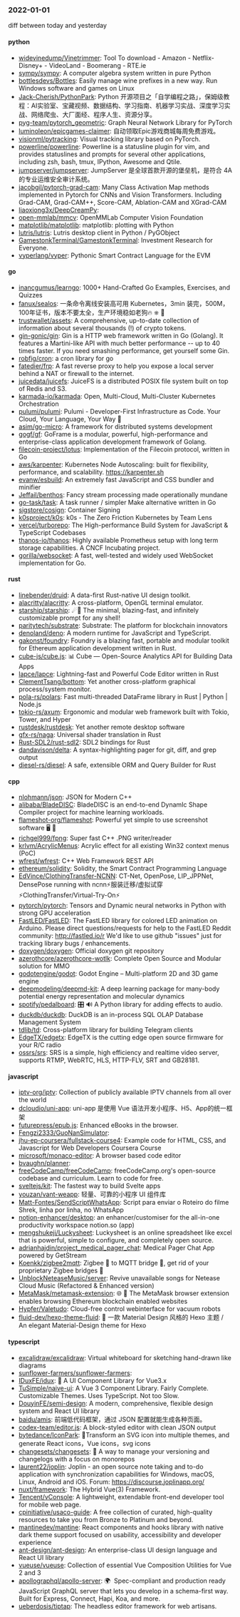 ### 2022-01-01
diff between today and yesterday

#### python
* [widevinedump/Vinetrimmer](https://github.com/widevinedump/Vinetrimmer): Tool To download - Amazon - Netflix- Disney+ - VideoLand - Boomerang - RTE.ie
* [sympy/sympy](https://github.com/sympy/sympy): A computer algebra system written in pure Python
* [bottlesdevs/Bottles](https://github.com/bottlesdevs/Bottles): Easily manage wine prefixes in a new way. Run Windows software and games on Linux
* [Jack-Cherish/PythonPark](https://github.com/Jack-Cherish/PythonPark): Python 开源项目之「自学编程之路」，保姆级教程：AI实验室、宝藏视频、数据结构、学习指南、机器学习实战、深度学习实战、网络爬虫、大厂面经、程序人生、资源分享。
* [pyg-team/pytorch_geometric](https://github.com/pyg-team/pytorch_geometric): Graph Neural Network Library for PyTorch
* [luminoleon/epicgames-claimer](https://github.com/luminoleon/epicgames-claimer): 自动领取Epic游戏商城每周免费游戏。
* [visionml/pytracking](https://github.com/visionml/pytracking): Visual tracking library based on PyTorch.
* [powerline/powerline](https://github.com/powerline/powerline): Powerline is a statusline plugin for vim, and provides statuslines and prompts for several other applications, including zsh, bash, tmux, IPython, Awesome and Qtile.
* [jumpserver/jumpserver](https://github.com/jumpserver/jumpserver): JumpServer 是全球首款开源的堡垒机，是符合 4A 的专业运维安全审计系统。
* [jacobgil/pytorch-grad-cam](https://github.com/jacobgil/pytorch-grad-cam): Many Class Activation Map methods implemented in Pytorch for CNNs and Vision Transformers. Including Grad-CAM, Grad-CAM++, Score-CAM, Ablation-CAM and XGrad-CAM
* [liaoxiong3x/DeepCreamPy](https://github.com/liaoxiong3x/DeepCreamPy): 
* [open-mmlab/mmcv](https://github.com/open-mmlab/mmcv): OpenMMLab Computer Vision Foundation
* [matplotlib/matplotlib](https://github.com/matplotlib/matplotlib): matplotlib: plotting with Python
* [lutris/lutris](https://github.com/lutris/lutris): Lutris desktop client in Python / PyGObject
* [GamestonkTerminal/GamestonkTerminal](https://github.com/GamestonkTerminal/GamestonkTerminal): Investment Research for Everyone.
* [vyperlang/vyper](https://github.com/vyperlang/vyper): Pythonic Smart Contract Language for the EVM

#### go
* [inancgumus/learngo](https://github.com/inancgumus/learngo): 1000+ Hand-Crafted Go Examples, Exercises, and Quizzes
* [fanux/sealos](https://github.com/fanux/sealos): 一条命令离线安装高可用 Kubernetes，3min 装完，500M，100年证书，版本不要太全，生产环境稳如老狗🔥 ⎈ 🐳
* [trustwallet/assets](https://github.com/trustwallet/assets): A comprehensive, up-to-date collection of information about several thousands (!) of crypto tokens.
* [gin-gonic/gin](https://github.com/gin-gonic/gin): Gin is a HTTP web framework written in Go (Golang). It features a Martini-like API with much better performance -- up to 40 times faster. If you need smashing performance, get yourself some Gin.
* [robfig/cron](https://github.com/robfig/cron): a cron library for go
* [fatedier/frp](https://github.com/fatedier/frp): A fast reverse proxy to help you expose a local server behind a NAT or firewall to the internet.
* [juicedata/juicefs](https://github.com/juicedata/juicefs): JuiceFS is a distributed POSIX file system built on top of Redis and S3.
* [karmada-io/karmada](https://github.com/karmada-io/karmada): Open, Multi-Cloud, Multi-Cluster Kubernetes Orchestration
* [pulumi/pulumi](https://github.com/pulumi/pulumi): Pulumi - Developer-First Infrastructure as Code. Your Cloud, Your Language, Your Way 🚀
* [asim/go-micro](https://github.com/asim/go-micro): A framework for distributed systems development
* [gogf/gf](https://github.com/gogf/gf): GoFrame is a modular, powerful, high-performance and enterprise-class application development framework of Golang.
* [filecoin-project/lotus](https://github.com/filecoin-project/lotus): Implementation of the Filecoin protocol, written in Go
* [aws/karpenter](https://github.com/aws/karpenter): Kubernetes Node Autoscaling: built for flexibility, performance, and scalability. https://karpenter.sh
* [evanw/esbuild](https://github.com/evanw/esbuild): An extremely fast JavaScript and CSS bundler and minifier
* [Jeffail/benthos](https://github.com/Jeffail/benthos): Fancy stream processing made operationally mundane
* [go-task/task](https://github.com/go-task/task): A task runner / simpler Make alternative written in Go
* [sigstore/cosign](https://github.com/sigstore/cosign): Container Signing
* [k0sproject/k0s](https://github.com/k0sproject/k0s): k0s - The Zero Friction Kubernetes by Team Lens
* [vercel/turborepo](https://github.com/vercel/turborepo): The High-performance Build System for JavaScript & TypeScript Codebases
* [thanos-io/thanos](https://github.com/thanos-io/thanos): Highly available Prometheus setup with long term storage capabilities. A CNCF Incubating project.
* [gorilla/websocket](https://github.com/gorilla/websocket): A fast, well-tested and widely used WebSocket implementation for Go.

#### rust
* [linebender/druid](https://github.com/linebender/druid): A data-first Rust-native UI design toolkit.
* [alacritty/alacritty](https://github.com/alacritty/alacritty): A cross-platform, OpenGL terminal emulator.
* [starship/starship](https://github.com/starship/starship): ☄🌌️ The minimal, blazing-fast, and infinitely customizable prompt for any shell!
* [paritytech/substrate](https://github.com/paritytech/substrate): Substrate: The platform for blockchain innovators
* [denoland/deno](https://github.com/denoland/deno): A modern runtime for JavaScript and TypeScript.
* [gakonst/foundry](https://github.com/gakonst/foundry): Foundry is a blazing fast, portable and modular toolkit for Ethereum application development written in Rust.
* [cube-js/cube.js](https://github.com/cube-js/cube.js): 📊 Cube — Open-Source Analytics API for Building Data Apps
* [lapce/lapce](https://github.com/lapce/lapce): Lightning-fast and Powerful Code Editor written in Rust
* [ClementTsang/bottom](https://github.com/ClementTsang/bottom): Yet another cross-platform graphical process/system monitor.
* [pola-rs/polars](https://github.com/pola-rs/polars): Fast multi-threaded DataFrame library in Rust | Python | Node.js
* [tokio-rs/axum](https://github.com/tokio-rs/axum): Ergonomic and modular web framework built with Tokio, Tower, and Hyper
* [rustdesk/rustdesk](https://github.com/rustdesk/rustdesk): Yet another remote desktop software
* [gfx-rs/naga](https://github.com/gfx-rs/naga): Universal shader translation in Rust
* [Rust-SDL2/rust-sdl2](https://github.com/Rust-SDL2/rust-sdl2): SDL2 bindings for Rust
* [dandavison/delta](https://github.com/dandavison/delta): A syntax-highlighting pager for git, diff, and grep output
* [diesel-rs/diesel](https://github.com/diesel-rs/diesel): A safe, extensible ORM and Query Builder for Rust

#### cpp
* [nlohmann/json](https://github.com/nlohmann/json): JSON for Modern C++
* [alibaba/BladeDISC](https://github.com/alibaba/BladeDISC): BladeDISC is an end-to-end DynamIc Shape Compiler project for machine learning workloads.
* [flameshot-org/flameshot](https://github.com/flameshot-org/flameshot): Powerful yet simple to use screenshot software 🖥️ 📸
* [richgel999/fpng](https://github.com/richgel999/fpng): Super fast C++ .PNG writer/reader
* [krlvm/AcrylicMenus](https://github.com/krlvm/AcrylicMenus): Acrylic effect for all existing Win32 context menus (PoC)
* [wfrest/wfrest](https://github.com/wfrest/wfrest): C++ Web Framework REST API
* [ethereum/solidity](https://github.com/ethereum/solidity): Solidity, the Smart Contract Programming Language
* [EdVince/ClothingTransfer-NCNN](https://github.com/EdVince/ClothingTransfer-NCNN): CT-Net, OpenPose, LIP_JPPNet, DensePose running with ncnn⚡服装迁移/虚拟试穿⚡ClothingTransfer/Virtual-Try-On⚡
* [pytorch/pytorch](https://github.com/pytorch/pytorch): Tensors and Dynamic neural networks in Python with strong GPU acceleration
* [FastLED/FastLED](https://github.com/FastLED/FastLED): The FastLED library for colored LED animation on Arduino. Please direct questions/requests for help to the FastLED Reddit community: http://fastled.io/r We'd like to use github "issues" just for tracking library bugs / enhancements.
* [doxygen/doxygen](https://github.com/doxygen/doxygen): Official doxygen git repository
* [azerothcore/azerothcore-wotlk](https://github.com/azerothcore/azerothcore-wotlk): Complete Open Source and Modular solution for MMO
* [godotengine/godot](https://github.com/godotengine/godot): Godot Engine – Multi-platform 2D and 3D game engine
* [deepmodeling/deepmd-kit](https://github.com/deepmodeling/deepmd-kit): A deep learning package for many-body potential energy representation and molecular dynamics
* [spotify/pedalboard](https://github.com/spotify/pedalboard): 🎛 🔊 A Python library for adding effects to audio.
* [duckdb/duckdb](https://github.com/duckdb/duckdb): DuckDB is an in-process SQL OLAP Database Management System
* [tdlib/td](https://github.com/tdlib/td): Cross-platform library for building Telegram clients
* [EdgeTX/edgetx](https://github.com/EdgeTX/edgetx): EdgeTX is the cutting edge open source firmware for your R/C radio
* [ossrs/srs](https://github.com/ossrs/srs): SRS is a simple, high efficiency and realtime video server, supports RTMP, WebRTC, HLS, HTTP-FLV, SRT and GB28181.

#### javascript
* [iptv-org/iptv](https://github.com/iptv-org/iptv): Collection of publicly available IPTV channels from all over the world
* [dcloudio/uni-app](https://github.com/dcloudio/uni-app): uni-app 是使用 Vue 语法开发小程序、H5、App的统一框架
* [futurepress/epub.js](https://github.com/futurepress/epub.js): Enhanced eBooks in the browser.
* [Fengzi2333/GuoNanSimulator](https://github.com/Fengzi2333/GuoNanSimulator): 
* [jhu-ep-coursera/fullstack-course4](https://github.com/jhu-ep-coursera/fullstack-course4): Example code for HTML, CSS, and Javascript for Web Developers Coursera Course
* [microsoft/monaco-editor](https://github.com/microsoft/monaco-editor): A browser based code editor
* [bvaughn/planner](https://github.com/bvaughn/planner): 
* [freeCodeCamp/freeCodeCamp](https://github.com/freeCodeCamp/freeCodeCamp): freeCodeCamp.org's open-source codebase and curriculum. Learn to code for free.
* [sveltejs/kit](https://github.com/sveltejs/kit): The fastest way to build Svelte apps
* [youzan/vant-weapp](https://github.com/youzan/vant-weapp): 轻量、可靠的小程序 UI 组件库
* [Matt-Fontes/SendScriptWhatsApp](https://github.com/Matt-Fontes/SendScriptWhatsApp): Script para enviar o Roteiro do filme Shrek, linha por linha, no WhatsApp
* [notion-enhancer/desktop](https://github.com/notion-enhancer/desktop): an enhancer/customiser for the all-in-one productivity workspace notion.so (app)
* [mengshukeji/Luckysheet](https://github.com/mengshukeji/Luckysheet): Luckysheet is an online spreadsheet like excel that is powerful, simple to configure, and completely open source.
* [adrianhajdin/project_medical_pager_chat](https://github.com/adrianhajdin/project_medical_pager_chat): Medical Pager Chat App powered by GetStream
* [Koenkk/zigbee2mqtt](https://github.com/Koenkk/zigbee2mqtt): Zigbee 🐝 to MQTT bridge 🌉, get rid of your proprietary Zigbee bridges 🔨
* [UnblockNeteaseMusic/server](https://github.com/UnblockNeteaseMusic/server): Revive unavailable songs for Netease Cloud Music (Refactored & Enhanced version)
* [MetaMask/metamask-extension](https://github.com/MetaMask/metamask-extension): 🌐 🔌 The MetaMask browser extension enables browsing Ethereum blockchain enabled websites
* [Hypfer/Valetudo](https://github.com/Hypfer/Valetudo): Cloud-free control webinterface for vacuum robots
* [fluid-dev/hexo-theme-fluid](https://github.com/fluid-dev/hexo-theme-fluid): 🌊 一款 Material Design 风格的 Hexo 主题 / An elegant Material-Design theme for Hexo

#### typescript
* [excalidraw/excalidraw](https://github.com/excalidraw/excalidraw): Virtual whiteboard for sketching hand-drawn like diagrams
* [sunflower-farmers/sunflower-farmers](https://github.com/sunflower-farmers/sunflower-farmers): 
* [IDuxFE/idux](https://github.com/IDuxFE/idux): 🚀 A UI Component Library for Vue3.x
* [TuSimple/naive-ui](https://github.com/TuSimple/naive-ui): A Vue 3 Component Library. Fairly Complete. Customizable Themes. Uses TypeScript. Not too Slow.
* [DouyinFE/semi-design](https://github.com/DouyinFE/semi-design): A modern, comprehensive, flexible design system and React UI library
* [baidu/amis](https://github.com/baidu/amis): 前端低代码框架，通过 JSON 配置就能生成各种页面。
* [codex-team/editor.js](https://github.com/codex-team/editor.js): A block-styled editor with clean JSON output
* [bytedance/IconPark](https://github.com/bytedance/IconPark): 🍎Transform an SVG icon into multiple themes, and generate React icons，Vue icons，svg icons
* [changesets/changesets](https://github.com/changesets/changesets): 🦋 A way to manage your versioning and changelogs with a focus on monorepos
* [laurent22/joplin](https://github.com/laurent22/joplin): Joplin - an open source note taking and to-do application with synchronization capabilities for Windows, macOS, Linux, Android and iOS. Forum: https://discourse.joplinapp.org/
* [nuxt/framework](https://github.com/nuxt/framework): The Hybrid Vue(3) Framework.
* [Tencent/vConsole](https://github.com/Tencent/vConsole): A lightweight, extendable front-end developer tool for mobile web page.
* [cpinitiative/usaco-guide](https://github.com/cpinitiative/usaco-guide): A free collection of curated, high-quality resources to take you from Bronze to Platinum and beyond.
* [mantinedev/mantine](https://github.com/mantinedev/mantine): React components and hooks library with native dark theme support focused on usability, accessibility and developer experience
* [ant-design/ant-design](https://github.com/ant-design/ant-design): An enterprise-class UI design language and React UI library
* [vueuse/vueuse](https://github.com/vueuse/vueuse): Collection of essential Vue Composition Utilities for Vue 2 and 3
* [apollographql/apollo-server](https://github.com/apollographql/apollo-server): 🌍  Spec-compliant and production ready JavaScript GraphQL server that lets you develop in a schema-first way. Built for Express, Connect, Hapi, Koa, and more.
* [ueberdosis/tiptap](https://github.com/ueberdosis/tiptap): The headless editor framework for web artisans.
